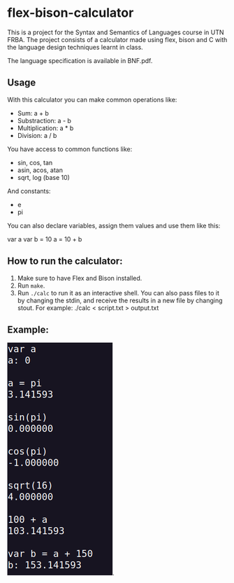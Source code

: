 # flex-bison-calculator

This is a project for the Syntax and Semantics of Languages course in UTN FRBA.
The project consists of a calculator made using flex, bison and C with the language design techniques learnt in class.

The language specification is available in BNF.pdf.

## Usage

With this calculator you can make common operations like:

- Sum: a + b
- Substraction: a - b
- Multiplication: a * b
- Division: a / b

You have access to common functions like:

- sin, cos, tan
- asin, acos, atan
- sqrt, log (base 10)

And constants:

- e
- pi

You can also declare variables, assign them values and use them like this:

var a
var b = 10
a = 10 + b

## How to run the calculator:

1. Make sure to have Flex and Bison installed.
2. Run `make`.
3. Run `./calc` to run it as an interactive shell. You can also pass files to it by changing the stdin, and receive the results in a new file by changing stout. For example: ./calc < script.txt > output.txt

## Example:

![Usage example](./example.png).
